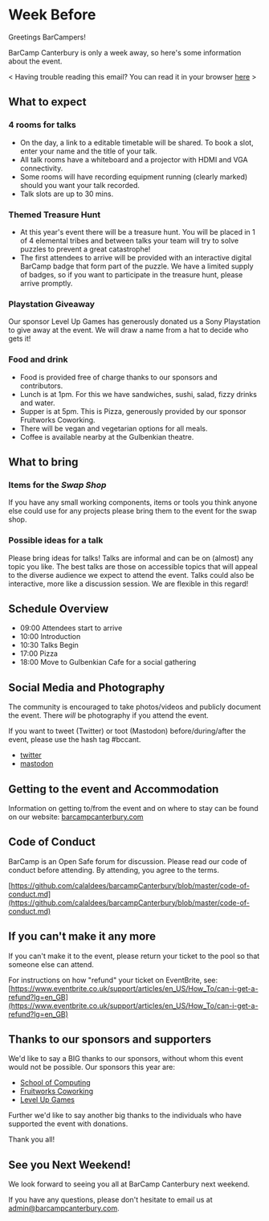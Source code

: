 Week Before
===========

Greetings BarCampers!

BarCamp Canterbury is only a week away, so here's some information about the event.

< Having trouble reading this email? You can read it in your browser [here]() >

## What to expect

### 4 rooms for talks

* On the day, a link to a editable timetable will be shared. To book a slot, enter your name and the title of your talk.
* All talk rooms have a whiteboard and a projector with HDMI and VGA connectivity.
* Some rooms will have recording equipment running (clearly marked) should you want your talk recorded.
* Talk slots are up to 30 mins.

### Themed Treasure Hunt

* At this year's event there will be a treasure hunt. You will be placed in 1 of 4 elemental tribes and between talks your team will try to solve puzzles to prevent a great catastrophe!
* The first attendees to arrive will be provided with an interactive digital BarCamp badge that form part of the puzzle. We have a limited supply of badges, so if you want to participate in the treasure hunt, please arrive promptly.

### Playstation Giveaway

Our sponsor Level Up Games has generously donated us a Sony Playstation to give away at the event. We will draw a name from a hat to decide who gets it!

### Food and drink

* Food is provided free of charge thanks to our sponsors and contributors.
* Lunch is at 1pm. For this we have sandwiches, sushi, salad, fizzy drinks and water.
* Supper is at 5pm. This is Pizza, generously provided by our sponsor Fruitworks Coworking.
* There will be vegan and vegetarian options for all meals.
* Coffee is available nearby at the Gulbenkian theatre.

## What to bring

### Items for the _Swap Shop_

If you have any small working components, items or tools you think anyone else could use for any projects please bring them to the event for the swap shop.

### Possible ideas for a talk

Please bring ideas for talks! Talks are informal and can be on (almost) any topic you like. The best talks are those on accessible topics that will appeal to the diverse audience we expect to attend the event. Talks could also be interactive, more like a discussion session. We are flexible in this regard!

## Schedule Overview

* 09:00 Attendees start to arrive
* 10:00 Introduction
* 10:30 Talks Begin
* 17:00 Pizza
* 18:00 Move to Gulbenkian Cafe for a social gathering

## Social Media and Photography

The community is encouraged to take photos/videos and publicly document the event.
There *will* be photography if you attend the event.

If you want to tweet (Twitter) or toot (Mastodon) before/during/after the event, please use the hash tag #bccant.

* [twitter](https://twitter.com/search?q=%23bccant)
* [mastodon](https://mastodon.social/web/timelines/tag/bccant)

## Getting to the event and Accommodation

Information on getting to/from the event and on where to stay can be found on our website: [barcampcanterbury.com](http://barcampcanterbury.com)

## Code of Conduct

BarCamp is an Open Safe forum for discussion. Please read our code of conduct before attending. By attending, you agree to the terms.

[https://github.com/calaldees/barcampCanterbury/blob/master/code-of-conduct.md](https://github.com/calaldees/barcampCanterbury/blob/master/code-of-conduct.md)

## If you can't make it any more

If you can't make it to the event, please return your ticket to the pool so that someone else can attend.

For instructions on how "refund" your ticket on EventBrite, see:
[https://www.eventbrite.co.uk/support/articles/en_US/How_To/can-i-get-a-refund?lg=en_GB](https://www.eventbrite.co.uk/support/articles/en_US/How_To/can-i-get-a-refund?lg=en_GB)

## Thanks to our sponsors and supporters

We'd like to say a BIG thanks to our sponsors, without whom this event would not be possible. Our sponsors this year are:

* [School of Computing](https://www.cs.kent.ac.uk/)
* [Fruitworks Coworking](https://fruitworks.co/)
* [Level Up Games](https://www.facebook.com/levelupgamescanterbury/)

Further we'd like to say another big thanks to the individuals who have supported the event with donations.

Thank you all!

## See you Next Weekend!

We look forward to seeing you all at BarCamp Canterbury next weekend.

If you have any questions, please don't hesitate to email us at
admin@barcampcanterbury.com.
